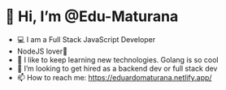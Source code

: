 # 👋 Hi, I’m @Edu-Maturana
- 💻 I am a Full Stack JavaScript Developer
- NodeJS lover💚
- 🌱 I like to keep learning new technologies. Golang is so cool
- 👀 I’m looking to get hired as a backend dev or full stack dev
- 📫 How to reach me: https://eduardomaturana.netlify.app/

<!---
Edu-Maturana/Edu-Maturana is a ✨ special ✨ repository because its `README.md` (this file) appears on your GitHub profile.
You can click the Preview link to take a look at your changes.
--->
